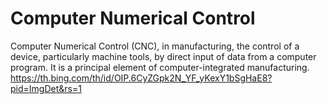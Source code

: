 # Computer Numerical Control
Computer Numerical Control (CNC), in manufacturing, the control of a device, particularly machine tools, by direct input of data from a computer program. It is a
principal element of computer-integrated manufacturing.
https://th.bing.com/th/id/OIP.6CyZGpk2N_YF_yKexY1bSgHaE8?pid=ImgDet&rs=1
